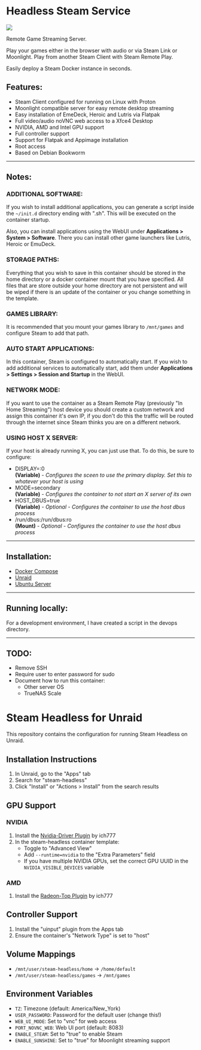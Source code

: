 # Headless Steam Service

![](./images/banner.jpg)

Remote Game Streaming Server.

Play your games either in the browser with audio or via Steam Link or Moonlight. Play from another Steam Client with Steam Remote Play.

Easily deploy a Steam Docker instance in seconds.

## Features:
- Steam Client configured for running on Linux with Proton
- Moonlight compatible server for easy remote desktop streaming
- Easy installation of EmeDeck, Heroic and Lutris via Flatpak
- Full video/audio noVNC web access to a Xfce4 Desktop
- NVIDIA, AMD and Intel GPU support
- Full controller support
- Support for Flatpak and Appimage installation
- Root access
- Based on Debian Bookworm

---
## Notes:

### ADDITIONAL SOFTWARE:
If you wish to install additional applications, you can generate a script inside the `~/init.d` directory ending with ".sh".
This will be executed on the container startup.

Also, you can install applications using the WebUI under **Applications > System > Software**. There you can install other game launchers like Lutris, Heroic or EmuDeck.

### STORAGE PATHS:
Everything that you wish to save in this container should be stored in the home directory or a docker container mount that you have specified. 
All files that are store outside your home directory are not persistent and will be wiped if there is an update of the container or you change something in the template.

### GAMES LIBRARY:
It is recommended that you mount your games library to `/mnt/games` and configure Steam to add that path.

### AUTO START APPLICATIONS:
In this container, Steam is configured to automatically start. If you wish to add additional services to automatically start, 
add them under **Applications > Settings > Session and Startup** in the WebUI.

### NETWORK MODE:
If you want to use the container as a Steam Remote Play (previously "In Home Streaming") host device you should create a custom network and assign this container it's own IP, if you don't do this the traffic will be routed through the internet since Steam thinks you are on a different network.

### USING HOST X SERVER:
If your host is already running X, you can just use that. To do this, be sure to configure:
  - DISPLAY=:0    
    **(Variable)** - *Configures the sceen to use the primary display. Set this to whatever your host is using*
  - MODE=secondary    
    **(Variable)** - *Configures the container to not start an X server of its own*
  - HOST_DBUS=true    
    **(Variable)** - *Optional - Configures the container to use the host dbus process*
  - /run/dbus:/run/dbus:ro    
    **(Mount)**  - *Optional - Configures the container to use the host dbus process*


---
## Installation:
- [Docker Compose](./docs/docker-compose.md)
- [Unraid](./docs/unraid.md)
- [Ubuntu Server](./docs/ubuntu-server.md)


---
## Running locally:

For a development environment, I have created a script in the devops directory.


---
## TODO:
- Remove SSH
- Require user to enter password for sudo
- Document how to run this container:
    - Other server OS
    - TrueNAS Scale 

# Steam Headless for Unraid

This repository contains the configuration for running Steam Headless on Unraid.

## Installation Instructions

1. In Unraid, go to the "Apps" tab
2. Search for "steam-headless"
3. Click "Install" or "Actions > Install" from the search results

## GPU Support

### NVIDIA
1. Install the [Nvidia-Driver Plugin](https://forums.unraid.net/topic/98978-plugin-nvidia-driver/) by ich777
2. In the steam-headless container template:
   - Toggle to "Advanced View"
   - Add `--runtime=nvidia` to the "Extra Parameters" field
   - If you have multiple NVIDIA GPUs, set the correct GPU UUID in the `NVIDIA_VISIBLE_DEVICES` variable

### AMD
1. Install the [Radeon-Top Plugin](https://forums.unraid.net/topic/92865-support-ich777-amd-vendor-reset-coraltpu-hpsahba/) by ich777

## Controller Support
1. Install the "uinput" plugin from the Apps tab
2. Ensure the container's "Network Type" is set to "host"

## Volume Mappings
- `/mnt/user/steam-headless/home` → `/home/default`
- `/mnt/user/steam-headless/games` → `/mnt/games`

## Environment Variables
- `TZ`: Timezone (default: America/New_York)
- `USER_PASSWORD`: Password for the default user (change this!)
- `WEB_UI_MODE`: Set to "vnc" for web access
- `PORT_NOVNC_WEB`: Web UI port (default: 8083)
- `ENABLE_STEAM`: Set to "true" to enable Steam
- `ENABLE_SUNSHINE`: Set to "true" for Moonlight streaming support
